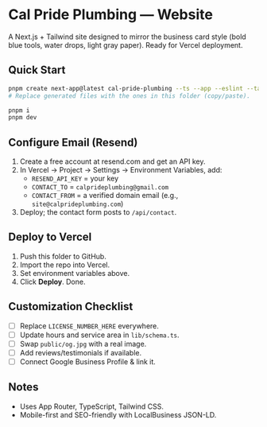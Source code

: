 # Cal Pride Plumbing — Website

A Next.js + Tailwind site designed to mirror the business card style (bold blue tools, water drops, light gray paper). Ready for Vercel deployment.

## Quick Start

```bash
pnpm create next-app@latest cal-pride-plumbing --ts --app --eslint --tailwind --src-dir=false --import-alias "@/*"
# Replace generated files with the ones in this folder (copy/paste).

pnpm i
pnpm dev
```

## Configure Email (Resend)
1. Create a free account at resend.com and get an API key.
2. In Vercel → Project → Settings → Environment Variables, add:
   - `RESEND_API_KEY` = your key
   - `CONTACT_TO` = `calprideplumbing@gmail.com`
   - `CONTACT_FROM` = a verified domain email (e.g., `site@calprideplumbing.com`)
3. Deploy; the contact form posts to `/api/contact`.

## Deploy to Vercel
1. Push this folder to GitHub.
2. Import the repo into Vercel.
3. Set environment variables above.
4. Click **Deploy**. Done.

## Customization Checklist
- [ ] Replace `LICENSE_NUMBER_HERE` everywhere.
- [ ] Update hours and service area in `lib/schema.ts`.
- [ ] Swap `public/og.jpg` with a real image.
- [ ] Add reviews/testimonials if available.
- [ ] Connect Google Business Profile & link it.

## Notes
- Uses App Router, TypeScript, Tailwind CSS.
- Mobile-first and SEO-friendly with LocalBusiness JSON-LD.
